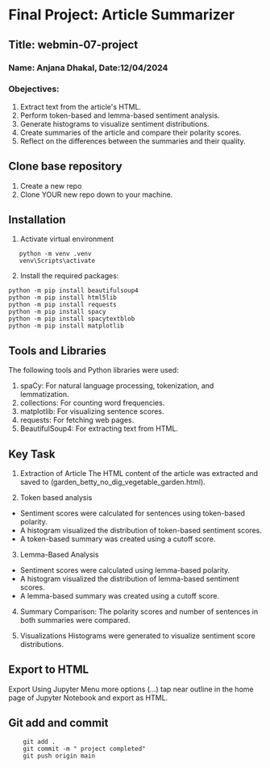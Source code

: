 # Final Project: Article Summarizer 

## Title: webmin-07-project

### Name: Anjana Dhakal, Date:12/04/2024

### Obejectives:

1. Extract text from the article's HTML.
2. Perform token-based and lemma-based sentiment analysis.
3. Generate histograms to visualize sentiment distributions.
4. Create summaries of the article and compare their polarity scores.
5. Reflect on the differences between the summaries and their quality.

##  Clone base repository
1. Create a new repo
1. Clone YOUR new repo down to your machine.

## Installation
1. Activate virtual environment
 ```
    python -m venv .venv
    venv\Scripts\activate
```
2. Install the required packages: 

```
python -m pip install beautifulsoup4
python -m pip install html5lib
python -m pip install requests
python -m pip install spacy
python -m pip install spacytextblob 
python -m pip install matplotlib

```
## Tools and Libraries
 The following tools and Python libraries were used:
  1. spaCy: For natural language processing, tokenization, and lemmatization.
  2. collections: For counting word frequencies.
  3. matplotlib: For visualizing sentence scores.
  4. requests: For fetching web pages.
  5. BeautifulSoup4: For extracting text from HTML.
 
 ## Key Task 

 1. Extraction of Article
 The HTML content of the article was extracted and saved to (garden_betty_no_dig_vegetable_garden.html).

 2. Token based analysis
 - Sentiment scores were calculated for sentences using token-based polarity.
 - A histogram visualized the distribution of token-based sentiment scores.
 - A token-based summary was created using a cutoff score.
 
 3. Lemma-Based Analysis
 - Sentiment scores were calculated using lemma-based polarity.
 - A histogram visualized the distribution of lemma-based sentiment scores.
 - A lemma-based summary was created using a cutoff score.

 4. Summary Comparison: 
   The polarity scores and number of sentences in both summaries were compared.

 5. Visualizations
 Histograms were generated to visualize sentiment score distributions.

## Export to HTML
Export Using Jupyter Menu
more options (...) tap near outline in the home page of Jupyter Notebook and export as HTML.

## Git add and commit

```
    git add .
    git commit -m " project completed"
    git push origin main

```
